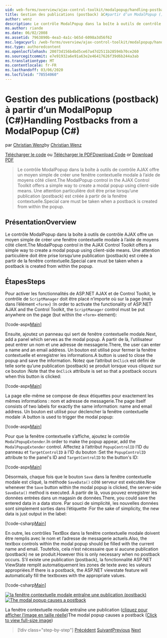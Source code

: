 ```yaml
---
uid: web-forms/overview/ajax-control-toolkit/modalpopup/handling-postbacks-from-a-modalpopup-cs
title: Gestion des publications (postback) àC#partir d’un ModalPopup () | Microsoft Docs
author: wenz
description: Le contrôle ModalPopup dans la boîte à outils de contrôle AJAX offre un moyen simple de créer une fenêtre contextuelle modale à l’aide de moyens côté client. Une attention particulière doit être prise lorsqu’un POS...
ms.author: riande
ms.date: 06/02/2008
ms.assetid: 7963890b-4ea3-4a1c-b65d-6098a3d56f62
msc.legacyurl: /web-forms/overview/ajax-control-toolkit/modalpopup/handling-postbacks-from-a-modalpopup-cs
msc.type: authoredcontent
ms.openlocfilehash: 20073d156b4bd5ce67a47d2511b28594b70ce260
ms.sourcegitcommit: e7e91932a6e91a63e2e46417626f39d6b244a3ab
ms.translationtype: MT
ms.contentlocale: fr-FR
ms.lasthandoff: 03/06/2020
ms.locfileid: "78554060"
---
```

# <a name="handling-postbacks-from-a-modalpopup-c"></a><span data-ttu-id="86c0b-104">Gestion des publications (postback) à partir d’un ModalPopup (C#)</span><span class="sxs-lookup"><span data-stu-id="86c0b-104">Handling Postbacks from a ModalPopup (C#)</span></span>

<span data-ttu-id="86c0b-105">par [Christian Wenz](https://github.com/wenz)</span><span class="sxs-lookup"><span data-stu-id="86c0b-105">by [Christian Wenz](https://github.com/wenz)</span></span>

<span data-ttu-id="86c0b-106">[Télécharger le code](https://download.microsoft.com/download/2/4/0/24052038-f942-4336-905b-b60ae56f0dd5/ModalPopup3.cs.zip) ou [Télécharger le PDF](https://download.microsoft.com/download/b/6/a/b6ae89ee-df69-4c87-9bfb-ad1eb2b23373/modalpopup3CS.pdf)</span><span class="sxs-lookup"><span data-stu-id="86c0b-106">[Download Code](https://download.microsoft.com/download/2/4/0/24052038-f942-4336-905b-b60ae56f0dd5/ModalPopup3.cs.zip) or [Download PDF](https://download.microsoft.com/download/b/6/a/b6ae89ee-df69-4c87-9bfb-ad1eb2b23373/modalpopup3CS.pdf)</span></span>

> <span data-ttu-id="86c0b-107">Le contrôle ModalPopup dans la boîte à outils de contrôle AJAX offre un moyen simple de créer une fenêtre contextuelle modale à l’aide de moyens côté client.</span><span class="sxs-lookup"><span data-stu-id="86c0b-107">The ModalPopup control in the AJAX Control Toolkit offers a simple way to create a modal popup using client-side means.</span></span> <span data-ttu-id="86c0b-108">Une attention particulière doit être prise lorsqu’une publication (postback) est créée à partir de la fenêtre contextuelle.</span><span class="sxs-lookup"><span data-stu-id="86c0b-108">Special care must be taken when a postback is created from within the popup.</span></span>

## <a name="overview"></a><span data-ttu-id="86c0b-109">Présentation</span><span class="sxs-lookup"><span data-stu-id="86c0b-109">Overview</span></span>

<span data-ttu-id="86c0b-110">Le contrôle ModalPopup dans la boîte à outils de contrôle AJAX offre un moyen simple de créer une fenêtre contextuelle modale à l’aide de moyens côté client.</span><span class="sxs-lookup"><span data-stu-id="86c0b-110">The ModalPopup control in the AJAX Control Toolkit offers a simple way to create a modal popup using client-side means.</span></span> <span data-ttu-id="86c0b-111">Une attention particulière doit être prise lorsqu’une publication (postback) est créée à partir de la fenêtre contextuelle.</span><span class="sxs-lookup"><span data-stu-id="86c0b-111">Special care must be taken when a postback is created from within the popup.</span></span>

## <a name="steps"></a><span data-ttu-id="86c0b-112">Étapes</span><span class="sxs-lookup"><span data-stu-id="86c0b-112">Steps</span></span>

<span data-ttu-id="86c0b-113">Pour activer les fonctionnalités de ASP.NET AJAX et de Control Toolkit, le contrôle de `ScriptManager` doit être placé n’importe où sur la page (mais dans l’élément `<form>`) :</span><span class="sxs-lookup"><span data-stu-id="86c0b-113">In order to activate the functionality of ASP.NET AJAX and the Control Toolkit, the `ScriptManager` control must be put anywhere on the page (but within the `<form>` element):</span></span>

[!code-aspx[Main](handling-postbacks-from-a-modalpopup-cs/samples/sample1.aspx)]

<span data-ttu-id="86c0b-114">Ensuite, ajoutez un panneau qui sert de fenêtre contextuelle modale.</span><span class="sxs-lookup"><span data-stu-id="86c0b-114">Next, add a panel which serves as the modal popup.</span></span> <span data-ttu-id="86c0b-115">À partir de là, l’utilisateur peut entrer un nom et une adresse de messagerie.</span><span class="sxs-lookup"><span data-stu-id="86c0b-115">There, the user can enter a name and an email address.</span></span> <span data-ttu-id="86c0b-116">Un bouton est utilisé pour fermer la fenêtre contextuelle et enregistrer les informations.</span><span class="sxs-lookup"><span data-stu-id="86c0b-116">A button is used to close the popup and save the information.</span></span> <span data-ttu-id="86c0b-117">Notez que l’attribut `OnClick` est défini de telle sorte qu’une publication (postback) se produit lorsque vous cliquez sur ce bouton :</span><span class="sxs-lookup"><span data-stu-id="86c0b-117">Note that the `OnClick` attribute is set so that a postback occurs when this button is clicked:</span></span>

[!code-aspx[Main](handling-postbacks-from-a-modalpopup-cs/samples/sample2.aspx)]

<span data-ttu-id="86c0b-118">La page elle-même se compose de deux étiquettes pour exactement les mêmes informations : nom et adresse de messagerie.</span><span class="sxs-lookup"><span data-stu-id="86c0b-118">The page itself consists of two labels for exactly the same information: name and email address.</span></span> <span data-ttu-id="86c0b-119">Un bouton est utilisé pour déclencher la fenêtre contextuelle modale :</span><span class="sxs-lookup"><span data-stu-id="86c0b-119">A button is used to trigger the modal popup:</span></span>

[!code-aspx[Main](handling-postbacks-from-a-modalpopup-cs/samples/sample3.aspx)]

<span data-ttu-id="86c0b-120">Pour que la fenêtre contextuelle s’affiche, ajoutez le contrôle `ModalPopupExtender`.</span><span class="sxs-lookup"><span data-stu-id="86c0b-120">In order to make the popup appear, add the `ModalPopupExtender` control.</span></span> <span data-ttu-id="86c0b-121">Affectez à l’attribut `PopupControlID` l’ID du panneau et `TargetControlID` à l’ID du bouton :</span><span class="sxs-lookup"><span data-stu-id="86c0b-121">Set the `PopupControlID` attribute to the panel's ID and `TargetControlID` to the button's ID:</span></span>

[!code-aspx[Main](handling-postbacks-from-a-modalpopup-cs/samples/sample4.aspx)]

<span data-ttu-id="86c0b-122">Désormais, chaque fois que le bouton `Save` dans la fenêtre contextuelle modale est cliqué, la méthode `SaveData()` côté serveur est exécutée.</span><span class="sxs-lookup"><span data-stu-id="86c0b-122">Now whenever the `Save` button within the modal popup is clicked, the server-side `SaveData()` method is executed.</span></span> <span data-ttu-id="86c0b-123">À partir de là, vous pouvez enregistrer les données entrées dans un magasin de données.</span><span class="sxs-lookup"><span data-stu-id="86c0b-123">There, you could save the entered data in a data store.</span></span> <span data-ttu-id="86c0b-124">Par souci de simplicité, les nouvelles données sont simplement sorties dans l’étiquette :</span><span class="sxs-lookup"><span data-stu-id="86c0b-124">For the sake of simplicity, the new data is just output in the label:</span></span>

[!code-csharp[Main](handling-postbacks-from-a-modalpopup-cs/samples/sample5.cs)]

<span data-ttu-id="86c0b-125">En outre, les contrôles TextBox dans la fenêtre contextuelle modale doivent être remplis avec le nom et l’adresse de messagerie actuels.</span><span class="sxs-lookup"><span data-stu-id="86c0b-125">Also, the textbox controls within the modal popup should be filled with the current name and email.</span></span> <span data-ttu-id="86c0b-126">Toutefois, cela n’est nécessaire que si aucune publication (postback) ne se produit.</span><span class="sxs-lookup"><span data-stu-id="86c0b-126">However this is only necessary when no postback occurs.</span></span> <span data-ttu-id="86c0b-127">S’il existe une publication (postback), la fonctionnalité ASP.NET ViewState remplit automatiquement les zones de texte avec les valeurs appropriées.</span><span class="sxs-lookup"><span data-stu-id="86c0b-127">If there is a postback, the ASP.NET viewstate feature will automatically fill the textboxes with the appropriate values.</span></span>

[!code-csharp[Main](handling-postbacks-from-a-modalpopup-cs/samples/sample6.cs)]

<span data-ttu-id="86c0b-128">[![la fenêtre contextuelle modale entraîne une publication (postback)](handling-postbacks-from-a-modalpopup-cs/_static/image2.png)](handling-postbacks-from-a-modalpopup-cs/_static/image1.png)</span><span class="sxs-lookup"><span data-stu-id="86c0b-128">[![The modal popup causes a postback](handling-postbacks-from-a-modalpopup-cs/_static/image2.png)](handling-postbacks-from-a-modalpopup-cs/_static/image1.png)</span></span>

<span data-ttu-id="86c0b-129">La fenêtre contextuelle modale entraîne une publication ([cliquez pour afficher l’image en taille réelle](handling-postbacks-from-a-modalpopup-cs/_static/image3.png))</span><span class="sxs-lookup"><span data-stu-id="86c0b-129">The modal popup causes a postback ([Click to view full-size image](handling-postbacks-from-a-modalpopup-cs/_static/image3.png))</span></span>

> [!div class="step-by-step"]
> <span data-ttu-id="86c0b-130">[Précédent](using-modalpopup-with-a-repeater-control-cs.md)
> [Suivant](positioning-a-modalpopup-cs.md)</span><span class="sxs-lookup"><span data-stu-id="86c0b-130">[Previous](using-modalpopup-with-a-repeater-control-cs.md)
[Next](positioning-a-modalpopup-cs.md)</span></span>
